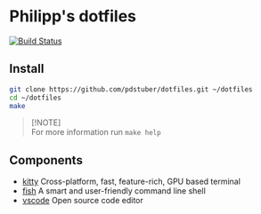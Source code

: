 # Philipp's dotfiles

[![Build Status](https://github.com/pdstuber/dotfiles/actions/workflows/test.yaml/badge.svg)](https://github.com/pdstuber/dotfiles/actions/workflows/test.yaml)

## Install

```bash
git clone https://github.com/pdstuber/dotfiles.git ~/dotfiles
cd ~/dotfiles
make
```

> [!NOTE]\
> For more information run `make help`

## Components

- [kitty] Cross-platform, fast, feature-rich, GPU based terminal
- [fish] A smart and user-friendly command line shell
- [vscode] Open source code editor

[kitty]: https://github.com/kovidgoyal/kitty "Kitty"
[fish]: https://fishshell.com/ "Fish"
[vscode]: https://code.visualstudio.com/ "Visual Studio Code"
